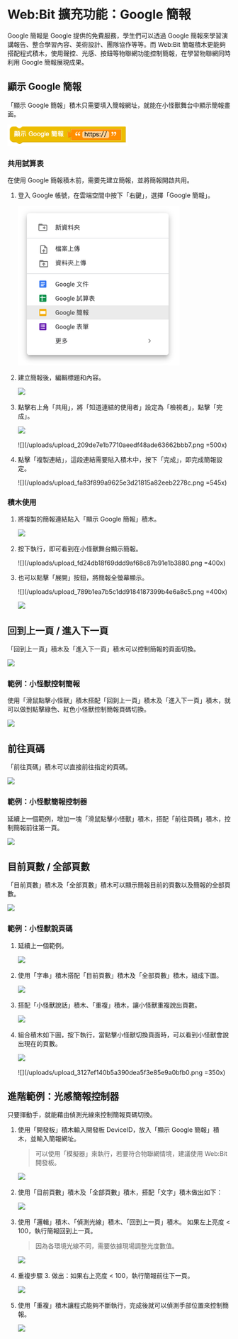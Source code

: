 # Web:Bit 擴充功能：Google 簡報

Google 簡報是 Google 提供的免費服務，學生們可以透過 Google 簡報來學習演講報告、整合學習內容、美術設計、團隊協作等等。而 Web:Bit 簡報積木更能夠搭配程式積木，使用聲控、光感、按鈕等物聯網功能控制簡報，在學習物聯網同時利用 Google 簡報展現成果。

## 顯示 Google 簡報

「顯示 Google 簡報」積木只需要填入簡報網址，就能在小怪獸舞台中顯示簡報畫面。

![Web:Bit Google 簡報](../../../../media/zh-tw/education/extension/google-slides-01.png)

### 共用試算表

在使用 Google 簡報積木前，需要先建立簡報，並將簡報開啟共用。

1. 登入 Google 帳號，在雲端空間中按下「右鍵」，選擇「Google 簡報」。

    ![Web:Bit Google 簡報](../../../../media/zh-tw/education/extension/google-slides-02.png)

2. 建立簡報後，編輯標題和內容。

    ![](/uploads/upload_7ca09b3a622c5d0d52acba8534b95dcb.png)

3. 點擊右上角「共用」，將「知道連結的使用者」設定為「檢視者」，點擊「完成」。

    ![](/uploads/upload_8fa542ea82d3bb1f1df3403830c72147.png)

    ![](/uploads/upload_209de7e1b7710aeedf48ade63662bbb7.png =500x)

4. 點擊「複製連結」，這段連結需要貼入積木中，按下「完成」，即完成簡報設定。

    ![](/uploads/upload_fa83f899a9625e3d21815a82eeb2278c.png =545x)

### 積木使用

1. 將複製的簡報連結貼入「顯示 Google 簡報」積木。

    ![](/uploads/upload_632810481b7e238e26340d3e6302456b.png)

2. 按下執行，即可看到在小怪獸舞台顯示簡報。

    ![](/uploads/upload_fd24db18f69ddd9af68c87b91e1b3880.png =400x)

3. 也可以點擊「展開」按鈕，將簡報全螢幕顯示。

    ![](/uploads/upload_789b1ea7b5c1dd9184187399b4e6a8c5.png =400x)

    ![](/uploads/upload_f040732266209c4031e4963aef59290a.png)

## 回到上一頁 / 進入下一頁

「回到上一頁」積木及「進入下一頁」積木可以控制簡報的頁面切換。

![](/uploads/upload_e2c01ab23cdc492d688a8927e7e8f2a8.png)

### 範例：小怪獸控制簡報

<!-- https://testwbit.webduino.tw/blockly/#rybb16bpDnmyk -->

使用「滑鼠點擊小怪獸」積木搭配「回到上一頁」積木及「進入下一頁」積木，就可以做到點擊綠色、紅色小怪獸控制簡報頁碼切換。

![](/uploads/upload_152a9c40413ca62b6929701f7e3e18f2.png)

## 前往頁碼

「前往頁碼」積木可以直接前往指定的頁碼。

![](/uploads/upload_f4fb95738d8f9ba0d0c58e21f4793f99.png)

### 範例：小怪獸簡報控制器

<!-- https://testwbit.webduino.tw/blockly/#03lYm9mYZ1Nyv -->

延續上一個範例，增加一塊「滑鼠點擊小怪獸」積木，搭配「前往頁碼」積木，控制簡報前往第一頁。

![](/uploads/upload_e8bbd899b2e1656212f992d43b5fa6bf.png)

## 目前頁數 / 全部頁數

「目前頁數」積木及「全部頁數」積木可以顯示簡報目前的頁數以及簡報的全部頁數。

![](/uploads/upload_6a55e465d9e6aaf136f5f2f59ad9dc96.png)

### 範例：小怪獸說頁碼

<!-- https://testwbit.webduino.tw/blockly/#jqwKOY8YDNxqO -->

1. 延續上一個範例。

    ![](/uploads/upload_e8bbd899b2e1656212f992d43b5fa6bf.png)

2. 使用「字串」積木搭配「目前頁數」積木及「全部頁數」積木，組成下圖。

    ![](/uploads/upload_c7875ed1899853ff742a8eabca2fba4e.png)

3. 搭配「小怪獸說話」積木、「重複」積木，讓小怪獸重複說出頁數。

    ![](/uploads/upload_16b66898031d5ed3e1a8be5942dd3a87.png)

4. 組合積木如下圖，按下執行，當點擊小怪獸切換頁面時，可以看到小怪獸會說出現在的頁數。

   ![](/uploads/upload_cb72034a5d0964b8922949efe831d694.png)

    ![](/uploads/upload_3127ef140b5a390dea5f3e85e9a0bfb0.png =350x)

## 進階範例：光感簡報控制器

只要揮動手，就能藉由偵測光線來控制簡報頁碼切換。

1. 使用「開發板」積木輸入開發板 DeviceID，放入「顯示 Google 簡報」積木，並輸入簡報網址。

    > 可以使用「模擬器」來執行，若要符合物聯網情境，建議使用 Web:Bit 開發板。

    ![](/uploads/upload_bf420963f061f1f267b497e9d006bb88.png)

2. 使用「目前頁數」積木及「全部頁數」積木，搭配「文字」積木做出如下：

    ![](/uploads/upload_da551ce236b1528a494995c60c9e1f90.png)

3. 使用「邏輯」積木、「偵測光線」積木、「回到上一頁」積木。
如果左上亮度 < 100，執行簡報回到上一頁。

    > 因為各環境光線不同，需要依據現場調整光度數值。

   ![](/uploads/upload_57c5e5eeb5807443c4df59347394a801.png)

4. 重複步驟 3. 做出：如果右上亮度 < 100，執行簡報前往下一頁。

    ![](/uploads/upload_235d93e9a5485b1f1289c977b7564e9a.png)

5. 使用「重複」積木讓程式能夠不斷執行，完成後就可以偵測手部位置來控制簡報。

    ![](/uploads/upload_37152acda2ed4dfbec0107d8ac9e65a3.png)
